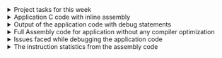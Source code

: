 <details><summary> Project tasks for this week </summary>
This week's task is to add inline assembly code to create bare metal C application for sitting
posture detection and then compile it using riscv32 compiler and generate assembly text file. 

</details> <details> <summary> Application C code with inline assembly </summary>

 [posture_detect_inline_assembly.c](https://github.com/srimoyi911/RISCV/blob/main/week4/posture_detect_inline_assembly.c)

 </details>
<details><summary>Output of the application code with debug statements </summary>
 <li>When the distance measured by head sensor and back sensor placed in the chair are equal. As can be seen the led and buzzer output are zero:</li> 
    ![image](https://github.com/user-attachments/assets/c42ba52f-4cf5-41cb-8623-45a82d49ee25)
 <li>When the difference between distance measured by head sensor and back sensor is more than user defined distance, hence, led and buzzzer output are set:</li>
    ![image](https://github.com/user-attachments/assets/da5244ce-1cbb-4cbc-85c6-e035e7cec4c3)

</details>
<details><summary>Full Assembly code for application  without any compiler optimization </summary>

 [posture_detect.asm](https://github.com/srimoyi911/RISCV/blob/main/week4/posture_detect.asm)

</details>
<details><summary>Issues faced while debugging the application code  </summary>
 
1. If Ofast flag is used while compliation,it will skip some of the instructions in the assembly language and will also shuffle the program sequence. This will give undesired results.
2. X30 reg is a temporary register, so any changes in the x30 register will only be visible inside the scope where it is passed. So, have used x27 register which is a saved register.

</details> <details><summary>The instruction statistics from the assembly code </summary>


<ol> <li>Total number of instructions used in assembly code - <strong>159</strong> </li>  <li> Total number of unique instructions used in the program - <strong>17</strong> </li> 



<li>List of Unique Instructions produced by the compiler</li>
<ol> <li> <strong>lui</strong></li>
 <li> <strong>li </strong></li>
<li> <strong>addi</strong> </li>
<li> <strong>not</strong> </li>
<li> <strong>and </strong> </li>
<li> <strong>andi </strong> </li>
<li> <strong> beqz </strong> </li>
<li> <strong>srli </strong> </li>
<li> <strong>bnez </strong> </li>
<li> <strong>add </strong> </li>
<li> <strong>slli </strong> </li>
<li> <strong>or </strong> </li>
<li> <strong> j </strong> </li>
<li> <strong>ret </strong> </li>
<li> <strong>mv </strong> </li>
<li> <strong>sw </strong> </li>
<li> <strong>lw </strong> </li>
</ol>
</ol>
</details>
